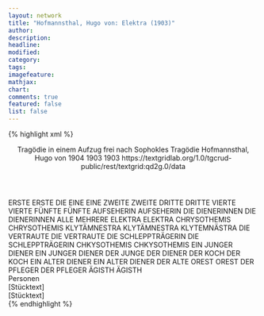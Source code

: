 ```yaml
---
layout: network
title: "Hofmannsthal, Hugo von: Elektra (1903)"
author:
description:
headline:
modified:
category:
tags:
imagefeature: 
mathjax: 
chart: 
comments: true
featured: false
list: false
---
```

{% highlight xml %}
<?xml-model href="https://raw.githubusercontent.com/DLiNa/project/master/rules/lina.rnc"?><?xml-model href="https://raw.githubusercontent.com/DLiNa/project/master/rules/lina.sch"?>
<play xmlns="http://lina.digital">
  <header>
    <title>Elektra</title>
    <subtitle>Tragödie in einem Aufzug frei nach Sophokles</subtitle>
    <genretitle>Tragödie</genretitle>
    <author>Hofmannsthal, Hugo von</author>
    <date type="print" when="1904">1904</date>
    <date type="premiere" when="1903">1903</date>
    <date type="written" when="1903">1903</date>
    <source>https://textgridlab.org/1.0/tgcrud-public/rest/textgrid:qd2g.0/data</source>
  </header>
  <personae>
    <character>
      <name>ERSTE</name>
      <alias xml:id="erste">
        <name>ERSTE</name>
      </alias>
      <alias xml:id="die_eine">
        <name>DIE EINE</name>
      </alias>
      <alias xml:id="eine">
        <name>EINE</name>
      </alias>
    </character>
    <character>
      <name>ZWEITE</name>
      <alias xml:id="zweite">
        <name>ZWEITE</name>
      </alias>
    </character>
    <character>
      <name>DRITTE</name>
      <alias xml:id="dritte">
        <name>DRITTE</name>
      </alias>
    </character>
    <character>
      <name>VIERTE</name>
      <alias xml:id="vierte">
        <name>VIERTE</name>
      </alias>
    </character>
    <character>
      <name>FÜNFTE</name>
      <alias xml:id="fünfte">
        <name>FÜNFTE</name>
      </alias>
    </character>
    <character>
      <name>AUFSEHERIN</name>
      <alias xml:id="aufseherin">
        <name>AUFSEHERIN</name>
      </alias>
    </character>
    <character>
      <name>DIE DIENERINNEN</name>
      <alias xml:id="die_dienerinnen">
        <name>DIE DIENERINNEN</name>
      </alias>
      <alias xml:id="alle">
        <name>ALLE</name>
      </alias>
      <alias xml:id="mehrere">
        <name>MEHRERE</name>
      </alias>
    </character>
    <character>
      <name>ELEKTRA</name>
      <alias xml:id="elektra">
        <name>ELEKTRA</name>
      </alias>
    </character>
    <character>
      <name>CHRYSOTHEMIS</name>
      <alias xml:id="chrysothemis">
        <name>CHRYSOTHEMIS</name>
      </alias>
    </character>
    <character>
      <name>KLYTÄMNESTRA</name>
      <alias xml:id="klytämnestra">
        <name>KLYTÄMNESTRA</name>
      </alias>
      <alias xml:id="klytemnästra">
        <name>KLYTEMNÄSTRA</name>
      </alias>
    </character>
    <character>
      <name>DIE VERTRAUTE</name>
      <alias xml:id="die_vertraute">
        <name>DIE VERTRAUTE</name>
      </alias>
    </character>
    <character>
      <name>DIE SCHLEPPTRÄGERIN</name>
      <alias xml:id="die_schleppträgerin">
        <name>DIE SCHLEPPTRÄGERIN</name>
      </alias>
    </character>
    <character>
      <name>CHKYSOTHEMIS</name>
      <alias xml:id="chkysothemis">
        <name>CHKYSOTHEMIS</name>
      </alias>
    </character>
    <character>
      <name>EIN JUNGER DIENER</name>
      <alias xml:id="ein_junger_diener">
        <name>EIN JUNGER DIENER</name>
      </alias>
      <alias xml:id="der_junge">
        <name>DER JUNGE</name>
      </alias>
      <alias xml:id="der_diener">
        <name>DER DIENER</name>
      </alias>
    </character>
    <character>
      <name>DER KOCH</name>
      <alias xml:id="der_koch">
        <name>DER KOCH</name>
      </alias>
    </character>
    <character>
      <name>EIN ALTER DIENER</name>
      <alias xml:id="ein_alter_diener">
        <name>EIN ALTER DIENER</name>
      </alias>
      <alias xml:id="der_alte">
        <name>DER ALTE</name>
      </alias>
    </character>
    <character>
      <name>OREST</name>
      <alias xml:id="orest">
        <name>OREST</name>
      </alias>
    </character>
    <character>
      <name>DER PFLEGER</name>
      <alias xml:id="der_pfleger">
        <name>DER PFLEGER</name>
      </alias>
    </character>
    <character>
      <name>ÄGISTH</name>
      <alias xml:id="ägisth">
        <name>ÄGISTH</name>
      </alias>
    </character>
  </personae>
  <text>
    <div>
      <head>Personen</head>
    </div>
    <div>
      <head>[Stücktext]</head>
      <div>
        <head>[Stücktext]</head>
        <sp who="#erste">
          <amount n="13" unit="speech_acts"/>
          <amount n="163" unit="words"/>
          <amount n="28" unit="lines"/>
          <amount n="777" unit="chars"/>
        </sp>
        <sp who="#zweite">
          <amount n="7" unit="speech_acts"/>
          <amount n="51" unit="words"/>
          <amount n="12" unit="lines"/>
          <amount n="235" unit="chars"/>
        </sp>
        <sp who="#dritte">
          <amount n="11" unit="speech_acts"/>
          <amount n="182" unit="words"/>
          <amount n="28" unit="lines"/>
          <amount n="855" unit="chars"/>
        </sp>
        <sp who="#vierte">
          <amount n="6" unit="speech_acts"/>
          <amount n="79" unit="words"/>
          <amount n="15" unit="lines"/>
          <amount n="371" unit="chars"/>
        </sp>
        <sp who="#fünfte">
          <amount n="3" unit="speech_acts"/>
          <amount n="106" unit="words"/>
          <amount n="16" unit="lines"/>
          <amount n="517" unit="chars"/>
        </sp>
        <sp who="#aufseherin">
          <amount n="4" unit="speech_acts"/>
          <amount n="76" unit="words"/>
          <amount n="12" unit="lines"/>
          <amount n="398" unit="chars"/>
        </sp>
        <sp who="#die_dienerinnen #erste #zweite #dritte #vierte #fünfte">
          <amount n="1" unit="speech_acts"/>
          <amount n="2" unit="words"/>
          <amount n="1" unit="lines"/>
          <amount n="7" unit="chars"/>
        </sp>
        <sp who="#die_eine">
          <amount n="1" unit="speech_acts"/>
          <amount n="3" unit="words"/>
          <amount n="1" unit="lines"/>
          <amount n="18" unit="chars"/>
        </sp>
        <sp who="#elektra">
          <amount n="145" unit="speech_acts"/>
          <amount n="4956" unit="words"/>
          <amount n="693" unit="lines"/>
          <amount n="25283" unit="chars"/>
        </sp>
        <sp who="#chrysothemis">
          <amount n="69" unit="speech_acts"/>
          <amount n="1387" unit="words"/>
          <amount n="212" unit="lines"/>
          <amount n="7120" unit="chars"/>
        </sp>
        <sp who="#klytämnestra">
          <amount n="34" unit="speech_acts"/>
          <amount n="1880" unit="words"/>
          <amount n="248" unit="lines"/>
          <amount n="9416" unit="chars"/>
        </sp>
        <sp who="#klytemnästra">
          <amount n="2" unit="speech_acts"/>
          <amount n="39" unit="words"/>
          <amount n="5" unit="lines"/>
          <amount n="188" unit="chars"/>
        </sp>
        <sp who="#die_vertraute">
          <amount n="2" unit="speech_acts"/>
          <amount n="15" unit="words"/>
          <amount n="4" unit="lines"/>
          <amount n="67" unit="chars"/>
        </sp>
        <sp who="#die_schleppträgerin">
          <amount n="2" unit="speech_acts"/>
          <amount n="10" unit="words"/>
          <amount n="2" unit="lines"/>
          <amount n="52" unit="chars"/>
        </sp>
        <sp who="#chkysothemis">
          <amount n="1" unit="speech_acts"/>
          <amount n="37" unit="words"/>
          <amount n="5" unit="lines"/>
          <amount n="203" unit="chars"/>
        </sp>
        <sp who="#ein_junger_diener">
          <amount n="1" unit="speech_acts"/>
          <amount n="16" unit="words"/>
          <amount n="2" unit="lines"/>
          <amount n="81" unit="chars"/>
        </sp>
        <sp who="#der_koch">
          <amount n="3" unit="speech_acts"/>
          <amount n="48" unit="words"/>
          <amount n="8" unit="lines"/>
          <amount n="243" unit="chars"/>
        </sp>
        <sp who="#der_diener">
          <amount n="1" unit="speech_acts"/>
          <amount n="19" unit="words"/>
          <amount n="3" unit="lines"/>
          <amount n="101" unit="chars"/>
        </sp>
        <sp who="#ein_alter_diener">
          <amount n="1" unit="speech_acts"/>
          <amount n="4" unit="words"/>
          <amount n="1" unit="lines"/>
          <amount n="19" unit="chars"/>
        </sp>
        <sp who="#der_junge">
          <amount n="3" unit="speech_acts"/>
          <amount n="223" unit="words"/>
          <amount n="32" unit="lines"/>
          <amount n="1177" unit="chars"/>
        </sp>
        <sp who="#der_alte">
          <amount n="1" unit="speech_acts"/>
          <amount n="3" unit="words"/>
          <amount n="1" unit="lines"/>
          <amount n="8" unit="chars"/>
        </sp>
        <sp who="#orest">
          <amount n="32" unit="speech_acts"/>
          <amount n="569" unit="words"/>
          <amount n="88" unit="lines"/>
          <amount n="2901" unit="chars"/>
        </sp>
        <sp who="#der_pfleger">
          <amount n="3" unit="speech_acts"/>
          <amount n="46" unit="words"/>
          <amount n="7" unit="lines"/>
          <amount n="236" unit="chars"/>
        </sp>
        <sp who="#eine">
          <amount n="1" unit="speech_acts"/>
          <amount n="6" unit="words"/>
          <amount n="2" unit="lines"/>
          <amount n="29" unit="chars"/>
        </sp>
        <sp who="#alle">
          <amount n="2" unit="speech_acts"/>
          <amount n="7" unit="words"/>
          <amount n="2" unit="lines"/>
          <amount n="32" unit="chars"/>
        </sp>
        <sp who="#mehrere">
          <amount n="1" unit="speech_acts"/>
          <amount n="6" unit="words"/>
          <amount n="1" unit="lines"/>
          <amount n="29" unit="chars"/>
        </sp>
        <sp who="#ägisth">
          <amount n="9" unit="speech_acts"/>
          <amount n="181" unit="words"/>
          <amount n="26" unit="lines"/>
          <amount n="925" unit="chars"/>
        </sp>
      </div>
    </div>
  </text>
</play>
{% endhighlight %}